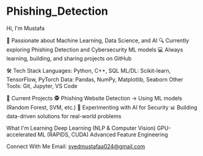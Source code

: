 # Phishing_Detection

Hi, I'm Mustafa

🚀 Passionate about Machine Learning, Data Science, and AI
🔍 Currently exploring Phishing Detection and Cybersecurity ML models
💻 Always learning, building, and sharing projects on GitHub

🛠️ Tech Stack
Languages: Python, C++, SQL
ML/DL: Scikit-learn, TensorFlow, PyTorch
Data: Pandas, NumPy, Matplotlib, Seaborn
Other Tools: Git, Jupyter, VS Code

📌 Current Projects
🕵️ Phishing Website Detection → Using ML models (Random Forest, SVM, etc.)
🤖 Experimenting with AI for Security
📊 Building data-driven solutions for real-world problems

What I'm Learning
Deep Learning (NLP & Computer Vision)
GPU-accelerated ML (RAPIDS, CUDA)
Advanced Feature Engineering

Connect With Me
Email: syedmustafaa024@gmail.com
